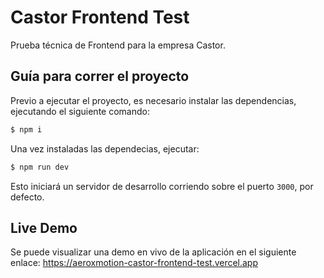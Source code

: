 # Castor Frontend Test

Prueba técnica de Frontend para la empresa Castor.

## Guía para correr el proyecto

Previo a ejecutar el proyecto, es necesario instalar las dependencias, ejecutando el siguiente comando:

```bash
$ npm i
```

Una vez instaladas las dependecias, ejecutar:

```bash
$ npm run dev
```

Esto iniciará un servidor de desarrollo corriendo sobre el puerto `3000`, por defecto.

## Live Demo

Se puede visualizar una demo en vivo de la aplicación en el siguiente enlace: https://aeroxmotion-castor-frontend-test.vercel.app
